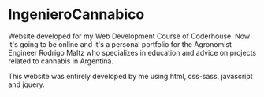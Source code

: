 # IngenieroCannabico

Website developed for my Web Development Course of Coderhouse. Now it's going to be online and it's a personal portfolio for the 
Agronomist Engineer Rodrigo Maltz who specializes in education and advice on projects related to cannabis in Argentina. 

This website was entirely developed by me using html, css-sass, javascript and jquery.
